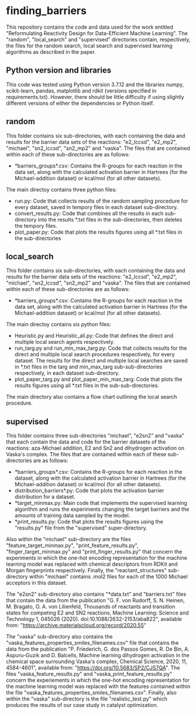 # finding_barriers
This repository contains the code and data used for the work entitled "Reformulating Reactivity Design for Data-Efficient Machine Learning". The "random", "local_search" and "supervised" directories contain, respectively, the files for the random search, local search and supervised learning algorithms as described in the paper.

## Python version and libraries
This code was tested using Python version 3.7.12 and the libraries numpy, scikit-learn, pandas, matplotlib and rdkit (versions specified in requirements.txt). However, there should be little difficulty if using slightly different versions of either the dependencies or Python itself.

## random
This folder contains six sub-directories, with each containing the data and results for the barrier data sets of the reactions: "e2_lccsd", "e2_mp2", "michael", "sn2_lccsd", "sn2_mp2" and "vaska". The files that are contained within each of these sub-directories are as follows:

* \*barriers_groups\*.csv: Contains the R-groups for each reaction in the data set, along with the calculated activation barrier in Hartrees (for the Michael-addition dataset) or kcal/mol (for all other datasets).

The main directoy contains three python files:

* run.py: Code that collects results of the random sampling procedure for every dataset, saved in tempory files in each dataset sub-directory.
* convert_results.py: Code that combines all the results in each sub-directory into the results \*.txt files in the sub-directories, then deletes the tempory files.
* plot_paper.py: Code that plots the results figures using all \*.txt files in the sub-directories

## local_search

This folder contains six sub-directories, with each containing the data and results for the barrier data sets of the reactions: "e2_lccsd", "e2_mp2", "michael", "sn2_lccsd", "sn2_mp2" and "vaska". The files that are contained within each of these sub-directories are as follows:

* \*barriers_groups\*.csv: Contains the R-groups for each reaction in the data set, along with the calculated activation barrier in Hartrees (for the Michael-addition dataset) or kcal/mol (for all other datasets).

The main directoy contains six python files:

* Heuristic.py and Heuristic_all.py: Code that defines the direct and multiple local search agents respectively.
* run_targ.py and run_min_max_targ.py: Code that collects results for the direct and multiple local search procedures respectively, for every dataset. The results for the direct and multiple local searches are saved in \*.txt files in the targ and min_max_targ sub-sub-directories respectively, in each dataset sub-directory.
* plot_paper_targ.py and plot_paper_min_max_targ: Code that plots the results figures using all \*.txt files in the sub-sub-directories.

The main directory also contains a flow chart outlining the local search procedure.

## supervised
This folder contains three sub-directories "michael", "e2sn2" and "vaska" that each contain the data and code for the barrier datasets of the reactions: aza-Michael addition, E2 and Sn2 and dihydrogen activation on Vaska's complex. The files that are contained within each of these sub-directories are as follows:
* \*barriers_groups\*.csv: Contains the R-groups for each reaction in the dataset, along with the calculated activation barrier in Hartrees (for the Michael-addition dataset) or kcal/mol (for all other datasets).
* distribution_barriers*.py: Code that plots the activation barrier distribution for a dataset.
* \*target_minmax.py: Main code that implements the supervised learning algorithm and runs the experiments changing the target barriers and the amounts of training data sampled by the model.
* \*print_results.py: Code that plots the results figures using the "results.py" file from the "supervised" super-directory.

Also within the "michael" sub-directory are the files "feature_target_minmax.py", "print_feature_results.py", "finger_target_minmax.py" and "print_finger_results.py" that concern the experiments in which the one-hot encoding representation for the machine learning model was replaced with chemical descriptors from RDKit and Morgan fingerprints respectively. Finally, the "reactant_structures" sub-directory within "michael" contains .mol2 files for each of the 1000 Michael acceptors in this dataset.

The "e2sn2" sub-directory also contains "\*data.txt" and "barriers.txt" files that contain the data from the publication "G. F. von Rudorff, S. N. Heinen, M. Bragato, O. A. von Lilienfeld, Thousands of reactants and transition states for competing E2 and SN2 reactions, Machine Learning: Science and Technology 1, 045026 (2020). doi:10.1088/2632-2153/aba822", available from: "https://archive.materialscloud.org/record/2020.55"

The "vaska" sub-directory also contains the "vaska_features_properties_smiles_filenames.csv" file that contains the data from the publication "P. Friederich, G. dos Passos Gomes, R. De Bin, A. Aspuru-Guzik and D. Balcells, Machine learning dihydrogen activation in the chemical space surrounding Vaska's complex, Chemical Science, 2020, 11, 4584-4601", available from: "https://doi.org/10.5683/SP2/CJS7QA". The files "vaska_feature_results.py" and "vaska_print_feature_results.py" concern the experiements in which the one-hot encoding representation for the machine learning model was replaced with the features contained within the file "vaska_features_properties_smiles_filenames.csv". Finally, also within the "vaska" sub-directory is the file "realistic_test.py" which produces the results of our case study in catalyst optimization.
